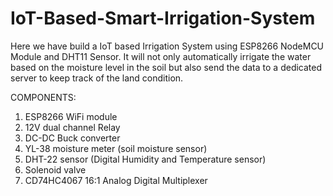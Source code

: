 # IoT-Based-Smart-Irrigation-System
Here we have build a IoT based Irrigation System using ESP8266 NodeMCU Module and DHT11 Sensor. It will not only automatically irrigate the water based on the moisture level in the soil but also send the data to a dedicated server to keep track of the land condition. 

COMPONENTS:
  1. ESP8266 WiFi module
  2. 12V dual channel Relay
  3. DC-DC Buck converter
  4. YL-38 moisture meter (soil moisture sensor)
  5. DHT-22 sensor (Digital Humidity and Temperature sensor)
  6. Solenoid valve
  7. CD74HC4067 16:1 Analog Digital Multiplexer
  
 
